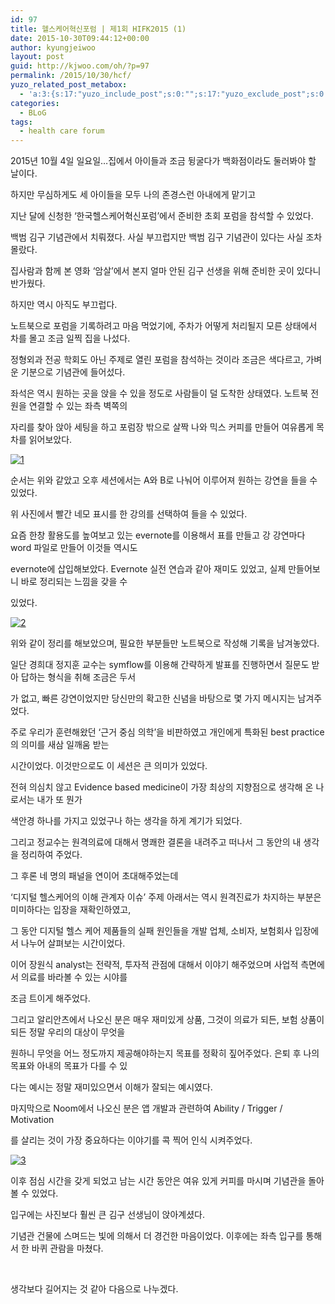 ```yaml
---
id: 97
title: 헬스케어혁신포럼 | 제1회 HIFK2015 (1)
date: 2015-10-30T09:44:12+00:00
author: kyungjeiwoo
layout: post
guid: http://kjwoo.com/oh/?p=97
permalink: /2015/10/30/hcf/
yuzo_related_post_metabox:
  - 'a:3:{s:17:"yuzo_include_post";s:0:"";s:17:"yuzo_exclude_post";s:0:"";s:21:"yuzo_disabled_related";N;}'
categories:
  - BLoG
tags:
  - health care forum
---
```

2015년 10월 4일 일요일…집에서 아이들과 조금 뒹굴다가 백화점이라도 둘러봐야 할 날이다.

하지만 무심하게도 세 아이들을 모두 나의 존경스런 아내에게 맡기고

지난 달에 신청한 ‘한국헬스케어혁신포럼’에서 준비한 초회 포럼을 참석할 수 있었다.

백범 김구 기념관에서 치뤄졌다. 사실 부끄럽지만 백범 김구 기념관이 있다는 사실 조차 몰랐다.

집사람과 함께 본 영화 ‘암살’에서 본지 얼마 안된 김구 선생을 위해 준비한 곳이 있다니 반가웠다.

하지만 역시 아직도 부끄럽다.

노트북으로 포럼을 기록하려고 마음 먹었기에, 주차가 어떻게 처리될지 모른 상태에서 차를 몰고 조금 일찍 집을 나섰다.

정형외과 전공 학회도 아닌 주제로 열린 포럼을 참석하는 것이라 조금은 색다르고, 가벼운 기분으로 기념관에 들어섰다.

좌석은 역시 원하는 곳을 앉을 수 있을 정도로 사람들이 덜 도착한 상태였다. 노트북 전원을 연결할 수 있는 좌측 벽쪽의

자리를 찾아 앉아 세팅을 하고 포럼장 밖으로 살짝 나와 믹스 커피를 만들어 여유롭게 목차를 읽어보았다.

<a href="https://i2.wp.com/kjwoo.com/oh/wp-content/uploads/2015/10/1.png" data-rel="lightbox-0" title=""><img class=" wp-image-98 aligncenter" src="https://i2.wp.com/kjwoo.com/oh/wp-content/uploads/2015/10/1-261x300.png?resize=477%2C548" alt="1" data-recalc-dims="1" /></a>

순서는 위와 같았고 오후 세션에서는 A와 B로 나눠어 이루어져 원하는 강연을 들을 수 있었다.

위 사진에서 빨간 네모 표시를 한 강의를 선택하여 들을 수 있었다.

요즘 한창 활용도를 높여보고 있는 evernote를 이용해서 표를 만들고 강 강연마다 word 파일로 만들어 이것들 역시도

evernote에 삽입해보았다. Evernote 실전 연습과 같아 재미도 있었고, 실제 만들어보니 바로 정리되는 느낌을 갖을 수

있었다.

<a href="https://i1.wp.com/kjwoo.com/oh/wp-content/uploads/2015/10/2.png" data-rel="lightbox-1" title=""><img class="wp-image-99 aligncenter" src="https://i0.wp.com/kjwoo.com/oh/wp-content/uploads/2015/10/2-300x169.png?resize=843%2C475" alt="2" data-recalc-dims="1" /></a>

위와 같이 정리를 해보았으며, 필요한 부분들만 노트북으로 작성해 기록을 남겨놓았다.

일단 경희대 정지훈 교수는 symflow를 이용해 간략하게 발표를 진행하면서 질문도 받아 답하는 형식을 취해 조금은 두서

가 없고, 빠른 강연이었지만 당신만의 확고한 신념을 바탕으로 몇 가지 메시지는 남겨주었다.

주로 우리가 훈련해왔던 ‘근거 중심 의학’을 비판하였고 개인에게 특화된 best practice의 의미를 새삼 일깨움 받는

시간이었다. 이것만으로도 이 세션은 큰 의미가 있었다.

전혀 의심치 않고 Evidence based medicine이 가장 최상의 지향점으로 생각해 온 나로서는 내가 또 뭔가

색안경 하나를 가지고 있었구나 하는 생각을 하게 계기가 되었다.

그리고 정교수는 원격의료에 대해서 명쾌한 결론을 내려주고 떠나서 그 동안의 내 생각을 정리하여 주었다.

그 후론 네 명의 패널을 연이어 초대해주었는데

‘디지털 헬스케어의 이해 관계자 이슈’ 주제 아래서는 역시 원격진료가 차지하는 부분은 미미하다는 입장을 재확인하였고,

그 동안 디지털 헬스 케어 제품들의 실패 원인들을 개발 업체, 소비자, 보험회사 입장에서 나누어 살펴보는 시간이었다.

이어 장원식 analyst는 전략적, 투자적 관점에 대해서 이야기 해주었으며 사업적 측면에서 의료를 바라볼 수 있는 시야를

조금 트이게 해주었다.

그리고 알리안츠에서 나오신 분은 매우 재미있게 상품, 그것이 의료가 되든, 보험 상품이 되든 정말 우리의 대상이 무엇을

원하니 무엇을 어느 정도까지 제공해야하는지 목표를 정확히 짚어주었다. 은퇴 후 나의 목표와 아내의 목표가 다를 수 있

다는 예시는 정말 재미있으면서 이해가 잘되는 예시였다.

마지막으로 Noom에서 나오신 분은 앱 개발과 관련하여 Ability / Trigger / Motivation

를 살리는 것이 가장 중요하다는 이야기를 콕 찍어 인식 시켜주었다.

<a href="https://i0.wp.com/kjwoo.com/oh/wp-content/uploads/2015/10/3.jpg" data-rel="lightbox-2" title=""><img class=" wp-image-100 aligncenter" src="https://i2.wp.com/kjwoo.com/oh/wp-content/uploads/2015/10/3-300x225.jpg?resize=651%2C488" alt="3" data-recalc-dims="1" /></a>

이후 점심 시간을 갖게 되었고 남는 시간 동안은 여유 있게 커피를 마시며 기념관을 돌아볼 수 있었다.

입구에는 사진보다 훨씬 큰 김구 선생님이 앉아계셨다.

기념관 건물에 스며드는 빛에 의해서 더 경건한 마음이었다. 이후에는 좌측 입구를 통해서 한 바퀴 관람을 마쳤다.

&nbsp;

생각보다 길어지는 것 같아 다음으로 나누겠다.